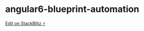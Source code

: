 # angular6-blueprint-automation

[Edit on StackBlitz ⚡️](https://stackblitz.com/edit/angular6-blueprint-automation)